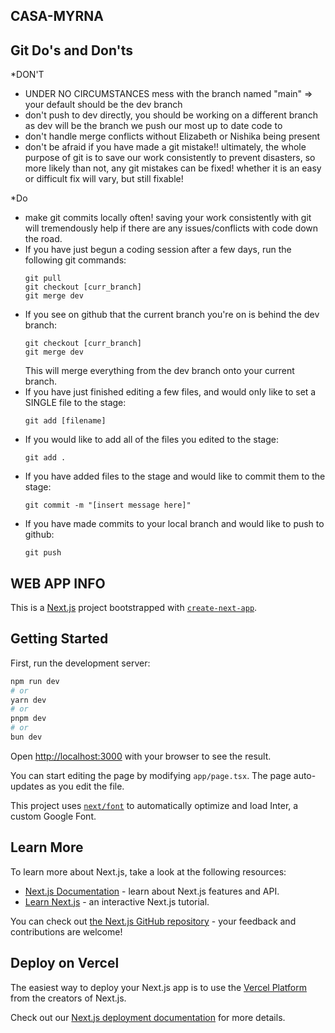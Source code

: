 ## CASA-MYRNA
## Git Do's and Don'ts
*DON'T 
  - UNDER NO CIRCUMSTANCES mess with the branch named "main" => your default should be the dev branch
  - don't push to dev directly, you should be working on a different branch as dev will be the branch we push our most up to date code to
  - don't handle merge conflicts without Elizabeth or Nishika being present
  - don't be afraid if you have made a git mistake!! ultimately, the whole purpose of git is to save our work consistently to prevent disasters, so more likely than not, any git mistakes can be fixed! whether it is an easy or difficult fix will vary, but still fixable!

*Do
  - make git commits locally often! saving your work consistently with git will tremendously help if there are any issues/conflicts with code down the road. 
  - If you have just begun a coding session after a few days, run the following git commands:
      ```git
    git pull  
    git checkout [curr_branch]
    git merge dev
    ```
  - If you see on github that the current branch you're on is behind the dev branch:
    ```git
    git checkout [curr_branch]
    git merge dev
    ```
    This will merge everything from the dev branch onto your current branch. 
  - If you have just finished editing a few files, and would only like to set a SINGLE file to the stage:
    ```git
    git add [filename]
    ```
  - If you would like to add all of the files you edited to the stage:
    ```git
    git add .
    ```
  - If you have added files to the stage and would like to commit them to the stage:
    ```git
    git commit -m "[insert message here]"
    ```
  - If you have made commits to your local branch and would like to push to github:
    ```git
    git push
    ```

## WEB APP INFO
This is a [Next.js](https://nextjs.org/) project bootstrapped with [`create-next-app`](https://github.com/vercel/next.js/tree/canary/packages/create-next-app).

## Getting Started

First, run the development server:

```bash
npm run dev
# or
yarn dev
# or
pnpm dev
# or
bun dev
```

Open [http://localhost:3000](http://localhost:3000) with your browser to see the result.

You can start editing the page by modifying `app/page.tsx`. The page auto-updates as you edit the file.

This project uses [`next/font`](https://nextjs.org/docs/basic-features/font-optimization) to automatically optimize and load Inter, a custom Google Font.

## Learn More

To learn more about Next.js, take a look at the following resources:

- [Next.js Documentation](https://nextjs.org/docs) - learn about Next.js features and API.
- [Learn Next.js](https://nextjs.org/learn) - an interactive Next.js tutorial.

You can check out [the Next.js GitHub repository](https://github.com/vercel/next.js/) - your feedback and contributions are welcome!

## Deploy on Vercel

The easiest way to deploy your Next.js app is to use the [Vercel Platform](https://vercel.com/new?utm_medium=default-template&filter=next.js&utm_source=create-next-app&utm_campaign=create-next-app-readme) from the creators of Next.js.

Check out our [Next.js deployment documentation](https://nextjs.org/docs/deployment) for more details.
